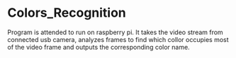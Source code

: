 # Colors_Recognition

Program is attended to run on raspberry pi. It takes the video stream from connected usb camera, analyzes frames to find which collor occupies most of the video frame and outputs the corresponding color name.
